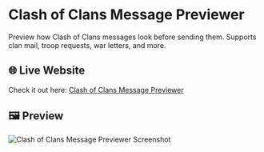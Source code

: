 # Clash of Clans Message Previewer
Preview how Clash of Clans messages look before sending them. Supports clan mail, troop requests, war letters, and more.

## 🌐 Live Website
Check it out here: [Clash of Clans Message Previewer](https://proyolo-ks1.github.io/coc-message-previewer/)

## 🖼️ Preview
![Clash of Clans Message Previewer Screenshot](images/coc-message-previewer-preview-1280×720.png)